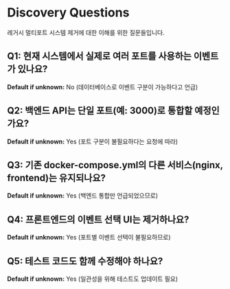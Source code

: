# Discovery Questions

레거시 멀티포트 시스템 제거에 대한 이해를 위한 질문들입니다.

## Q1: 현재 시스템에서 실제로 여러 포트를 사용하는 이벤트가 있나요?
**Default if unknown:** No (데이터베이스로 이벤트 구분이 가능하다고 언급)

## Q2: 백엔드 API는 단일 포트(예: 3000)로 통합할 예정인가요?
**Default if unknown:** Yes (포트 구분이 불필요하다는 요청에 따라)

## Q3: 기존 docker-compose.yml의 다른 서비스(nginx, frontend)는 유지되나요?
**Default if unknown:** Yes (백엔드 통합만 언급되었으므로)

## Q4: 프론트엔드의 이벤트 선택 UI는 제거하나요?
**Default if unknown:** Yes (포트별 이벤트 선택이 불필요하므로)

## Q5: 테스트 코드도 함께 수정해야 하나요?
**Default if unknown:** Yes (일관성을 위해 테스트도 업데이트 필요)